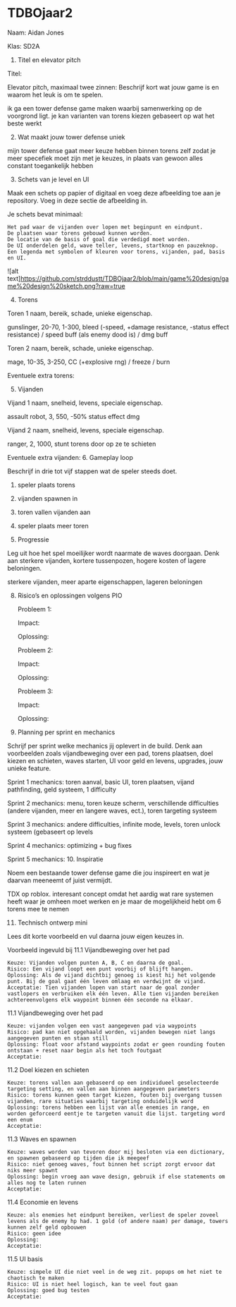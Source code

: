 # TDBOjaar2
Naam: Aidan Jones

Klas: SD2A

1. Titel en elevator pitch

Titel: 

Elevator pitch, maximaal twee zinnen: Beschrijf kort wat jouw game is en waarom het leuk is om te spelen.

ik ga een tower defense game maken waarbij samenwerking op de voorgrond ligt. je kan varianten van torens kiezen gebaseert op wat het beste werkt


2. Wat maakt jouw tower defense uniek

mijn tower defense gaat meer keuze hebben binnen torens zelf zodat je meer specefiek moet zijn met je keuzes, in plaats van gewoon alles constant toegankelijk hebben


3. Schets van je level en UI

Maak een schets op papier of digitaal en voeg deze afbeelding toe aan je repository. Voeg in deze sectie de afbeelding in.

Je schets bevat minimaal:

    Het pad waar de vijanden over lopen met beginpunt en eindpunt.
    De plaatsen waar torens gebouwd kunnen worden.
    De locatie van de basis of goal die verdedigd moet worden.
    De UI onderdelen geld, wave teller, levens, startknop en pauzeknop.
    Een legenda met symbolen of kleuren voor torens, vijanden, pad, basis en UI.

![alt text]https://github.com/strddustt/TDBOjaar2/blob/main/game%20design/game%20design%20sketch.png?raw=true


4. Torens

Toren 1 naam, bereik, schade, unieke eigenschap.

gunslinger, 20-70, 1-300, bleed (-speed, +damage resistance, -status effect resistance) / speed buff (als enemy dood is) / dmg buff 

Toren 2 naam, bereik, schade, unieke eigenschap.

mage, 10-35, 3-250, CC (+explosive rng) / freeze / burn

Eventuele extra torens:

5. Vijanden

Vijand 1 naam, snelheid, levens, speciale eigenschap.

assault robot, 3, 550, -50% status effect dmg

Vijand 2 naam, snelheid, levens, speciale eigenschap.

ranger, 2, 1000, stunt torens door op ze te schieten

Eventuele extra vijanden:
6. Gameplay loop

Beschrijf in drie tot vijf stappen wat de speler steeds doet. 
1. speler plaats torens
2. vijanden spawnen in
3. toren vallen vijanden aan
4. speler plaats meer toren

7. Progressie

Leg uit hoe het spel moeilijker wordt naarmate de waves doorgaan. Denk aan sterkere vijanden, kortere tussenpozen, hogere kosten of lagere beloningen.

sterkere vijanden, meer aparte eigenschappen, lageren beloningen

8. Risico’s en oplossingen volgens PIO

    Probleem 1:

    Impact:

    Oplossing:

    Probleem 2:

    Impact:

    Oplossing:

    Probleem 3:

    Impact:

    Oplossing:

9. Planning per sprint en mechanics

Schrijf per sprint welke mechanics jij oplevert in de build. Denk aan voorbeelden zoals vijandbeweging over een pad, torens plaatsen, doel kiezen en schieten, waves starten, UI voor geld en levens, upgrades, jouw unieke feature.

Sprint 1 mechanics: toren aanval, basic UI, toren plaatsen, vijand pathfinding, geld systeem, 1 difficulty

Sprint 2 mechanics: menu, toren keuze scherm, verschillende difficulties (andere vijanden, meer en langere waves, ect.), toren targeting systeem

Sprint 3 mechanics: andere difficulties, infinite mode, levels, toren unlock systeem (gebaseert op levels

Sprint 4 mechanics: optimizing + bug fixes

Sprint 5 mechanics:
10. Inspiratie

Noem een bestaande tower defense game die jou inspireert en wat je daarvan meeneemt of juist vermijdt.

TDX op roblox. interesant concept omdat het aardig wat rare systemen heeft waar je omheen moet werken en je maar de mogelijkheid hebt om 6 torens mee te nemen

11. Technisch ontwerp mini

Lees dit korte voorbeeld en vul daarna jouw eigen keuzes in.

Voorbeeld ingevuld bij 11.1 Vijandbeweging over het pad

    Keuze: Vijanden volgen punten A, B, C en daarna de goal.
    Risico: Een vijand loopt een punt voorbij of blijft hangen.
    Oplossing: Als de vijand dichtbij genoeg is kiest hij het volgende punt. Bij de goal gaat één leven omlaag en verdwijnt de vijand.
    Acceptatie: Tien vijanden lopen van start naar de goal zonder vastlopers en verbruiken elk één leven. Alle tien vijanden bereiken achtereenvolgens elk waypoint binnen één seconde na elkaar.

11.1 Vijandbeweging over het pad

    Keuze: vijanden volgen een vast aangegeven pad via waypoints
    Risico: pad kan niet opgehaald worden, vijanden bewegen niet langs aangegeven punten en staan still
    Oplossing: float voor afstand waypoints zodat er geen rounding fouten ontstaan + reset naar begin als het toch foutgaat
    Acceptatie:

11.2 Doel kiezen en schieten

    Keuze: torens vallen aan gebaseerd op een individueel geselecteerde targeting setting, en vallen aan binnen aangegeven parameters
    Risico: torens kunnen geen target kiezen, fouten bij overgang tussen vijanden, rare situaties waarbij targeting onduidelijk word
    Oplossing: torens hebben een lijst van alle enemies in range, en worden geforceerd eentje te targeten vanuit die lijst. targeting word een enum
    Acceptatie: 

11.3 Waves en spawnen

    Keuze: waves worden van tevoren door mij besloten via een dictionary, en spawnen gebaseerd op tijden die ik meegeef
    Risico: niet genoeg waves, fout binnen het script zorgt ervoor dat niks meer spawnt
    Oplossing: begin vroeg aan wave design, gebruik if else statements om alles nog te laten runnen
    Acceptatie:

11.4 Economie en levens

    Keuze: als enemies het eindpunt bereiken, verliest de speler zoveel levens als de enemy hp had. 1 gold (of andere naam) per damage, towers kunnen zelf geld opbouwen
    Risico: geen idee
    Oplossing:
    Acceptatie:

11.5 UI basis

    Keuze: simpele UI die niet veel in de weg zit. popups om het niet te chaotisch te maken
    Risico: UI is niet heel logisch, kan te veel fout gaan
    Oplossing: goed bug testen
    Acceptatie:
